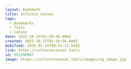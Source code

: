 ```yaml
---
layout: bookmark
title: Infinite Canvas
tags:
  - Bookmarks
  - Tools
  - Canvas
date: 2022-10-25T01:59:56.000Z
created: 2022-10-25T01:59:56.000Z
modified: 2025-01-15T08:51:12.010Z
link: https://infinitecanvas.tools
id: 552296967
image: https://infinitecanvas.tools/images/og_image.jpg
---
```

